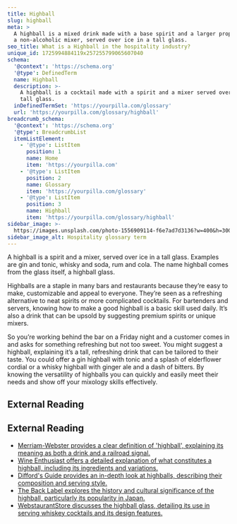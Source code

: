 ```yaml
---
title: Highball
slug: highball
meta: >
  A highball is a mixed drink made with a base spirit and a larger proportion of
  a non-alcoholic mixer, served over ice in a tall glass.
seo_title: What is a Highball in the hospitality industry?
unique_id: 1725994884119x257255799065607040
schema:
  '@context': 'https://schema.org'
  '@type': DefinedTerm
  name: Highball
  description: >-
    A highball is a cocktail made with a spirit and a mixer served over ice in a
    tall glass.
  inDefinedTermSet: 'https://yourpilla.com/glossary'
  url: 'https://yourpilla.com/glossary/highball'
breadcrumb_schema:
  '@context': 'https://schema.org'
  '@type': BreadcrumbList
  itemListElement:
    - '@type': ListItem
      position: 1
      name: Home
      item: 'https://yourpilla.com'
    - '@type': ListItem
      position: 2
      name: Glossary
      item: 'https://yourpilla.com/glossary'
    - '@type': ListItem
      position: 3
      name: Highball
      item: 'https://yourpilla.com/glossary/highball'
sidebar_image: >-
  https://images.unsplash.com/photo-1556909114-f6e7ad7d3136?w=400&h=300&fit=crop&auto=format
sidebar_image_alt: Hospitality glossary term
---
```


A highball is a spirit and a mixer, served over ice in a tall glass. Examples are gin and tonic, whisky and soda, rum and cola. The name highball comes from the glass itself, a highball glass.

Highballs are a staple in many bars and restaurants because they’re easy to make, customizable and appeal to everyone. They’re seen as a refreshing alternative to neat spirits or more complicated cocktails. For bartenders and servers, knowing how to make a good highball is a basic skill used daily. It’s also a drink that can be upsold by suggesting premium spirits or unique mixers.

So you’re working behind the bar on a Friday night and a customer comes in and asks for something refreshing but not too sweet. You might suggest a highball, explaining it’s a tall, refreshing drink that can be tailored to their taste. You could offer a gin highball with tonic and a splash of elderflower cordial or a whisky highball with ginger ale and a dash of bitters. By knowing the versatility of highballs you can quickly and easily meet their needs and show off your mixology skills effectively.

## External Reading



## External Reading

*   [Merriam-Webster provides a clear definition of 'highball', explaining its meaning as both a drink and a railroad signal.](https://www.merriam-webster.com/dictionary/highball)
*   [Wine Enthusiast offers a detailed explanation of what constitutes a highball, including its ingredients and variations.](https://www.wineenthusiast.com/recipes/cocktail-recipes/what-is-a-highball/)
*   [Difford's Guide provides an in-depth look at highballs, describing their composition and serving style.](https://www.diffordsguide.com/g/1086/highballs/what-is-a-highball)
*   [The Back Label explores the history and cultural significance of the highball, particularly its popularity in Japan.](https://www.thebacklabel.com/history-of-the-highball/)
*   [WebstaurantStore discusses the highball glass, detailing its use in serving whiskey cocktails and its design features.](https://www.webstaurantstore.com/article/68/types-of-whiskey-glasses.html)
